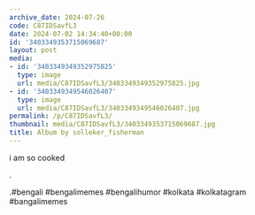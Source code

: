 ```yaml
---
archive_date: 2024-07-26
code: C87IDSavfL3
date: 2024-07-02 14:34:40+00:00
id: '3403349353715069687'
layout: post
media:
- id: '3403349349352975825'
  type: image
  url: media/C87IDSavfL3/3403349349352975825.jpg
- id: '3403349349546026407'
  type: image
  url: media/C87IDSavfL3/3403349349546026407.jpg
permalink: /p/C87IDSavfL3/
thumbnail: media/C87IDSavfL3/3403349353715069687.jpg
title: Album by solleker_fisherman
---
```


i am so cooked  
  
.  
  
.#bengali #bengalimemes #bengalihumor #kolkata #kolkatagram #bangalimemes